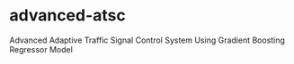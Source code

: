 # advanced-atsc
Advanced Adaptive Traffic Signal Control System Using Gradient Boosting Regressor Model
